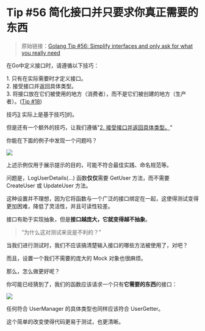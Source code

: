 #  Tip #56 简化接口并只要求你真正需要的东西

>  原始链接：[Golang Tip #56: Simplify interfaces and only ask for what you really need](https://twitter.com/func25/status/1771187871032176691)

在Go中定义接口时，请遵循以下技巧：

<a id="1">1. </a>只有在实际需要时才定义接口。  
<a id="2">2. </a>接受接口并返回具体类型。  
<a id="3">3. </a>将接口放在它们被使用的地方（消费者），而不是它们被创建的地方（生产者）。([Tip #18](./018.md))

技巧[3](#3) 实际上是基于技巧[1](#1)的。

但是还有一个额外的技巧，让我们遵循"[2. 接受接口并返回具体类型。](#2)"

你能在下面的例子中发现一个问题吗？

![](./images/056/1.png)

上述示例仅用于展示提示的目的，可能不符合最佳实践、命名规范等。

问题是，LogUserDetails(…) 函数**仅仅**需要 GetUser 方法，而不需要 CreateUser 或 UpdateUser 方法。

这种设置并不理想，因为它将函数与一个广泛的接口绑定在一起，这使得测试变得更加困难，降低了灵活性，并且可读性较差。


接口有助于实现抽象，但是**接口越庞大，它就变得越不抽象**。

> “为什么这对测试来说是不利的？”

当我们进行测试时，我们不应该搞清楚输入接口的哪些方法被使用了，对吧？

而且，设置一个我们不需要的庞大的 Mock 对象也很麻烦。

那么，怎么做更好呢？

你可能已经猜到了，我们的函数应该请求一个只有**它需要的东西**的接口：

![](./images/056/2.png)


任何符合 UserManager 的具体类型也同样应该符合 UserGetter。

这个简单的改变使得代码更易于测试，也更清晰。